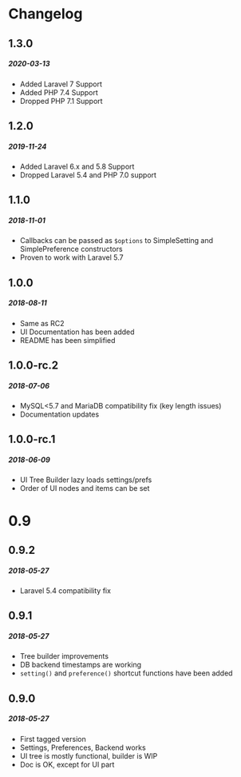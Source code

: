 # Changelog

## 1.3.0
##### 2020-03-13

- Added Laravel 7 Support
- Added PHP 7.4 Support
- Dropped PHP 7.1 Support

## 1.2.0
##### 2019-11-24

- Added Laravel 6.x and 5.8 Support
- Dropped Laravel 5.4 and PHP 7.0 support

## 1.1.0
##### 2018-11-01

- Callbacks can be passed as `$options` to SimpleSetting and SimplePreference constructors
- Proven to work with Laravel 5.7

## 1.0.0
##### 2018-08-11

- Same as RC2
- UI Documentation has been added
- README has been simplified

## 1.0.0-rc.2
##### 2018-07-06

- MySQL<5.7 and MariaDB compatibility fix (key length issues)
- Documentation updates

## 1.0.0-rc.1
##### 2018-06-09

- UI Tree Builder lazy loads settings/prefs
- Order of UI nodes and items can be set

# 0.9

## 0.9.2
##### 2018-05-27

- Laravel 5.4 compatibility fix

## 0.9.1
##### 2018-05-27

- Tree builder improvements
- DB backend timestamps are working
- `setting()` and `preference()` shortcut functions have been added

## 0.9.0
##### 2018-05-27

- First tagged version
- Settings, Preferences, Backend works
- UI tree is mostly functional, builder is WIP
- Doc is OK, except for UI part
